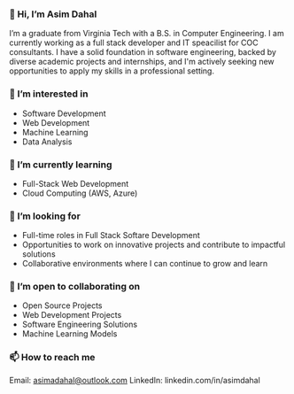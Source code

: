 ### 👋 Hi, I’m Asim Dahal
I’m a graduate from Virginia Tech with a B.S. in Computer Engineering. I am currently working as a full stack developer and IT speacilist for COC consultants. I have a solid foundation in software engineering, backed by diverse academic projects and internships, 
and I'm actively seeking new opportunities to apply my skills in a professional setting.

### 👀 I’m interested in
- Software Development
- Web Development
- Machine Learning
- Data Analysis
  
### 🌱 I’m currently learning
- Full-Stack Web Development
- Cloud Computing (AWS, Azure)

### 💼 I’m looking for
- Full-time roles in Full Stack Softare Development
- Opportunities to work on innovative projects and contribute to impactful solutions
- Collaborative environments where I can continue to grow and learn
  
### 💞️ I’m open to collaborating on
- Open Source Projects
- Web Development Projects
- Software Engineering Solutions
- Machine Learning Models
  
### 📫 How to reach me
Email: asimadahal@outlook.com
LinkedIn: linkedin.com/in/asimdahal


<!---
AsimaDahal/AsimaDahal is a ✨ special ✨ repository because its `README.md` (this file) appears on your GitHub profile.
You can click the Preview link to take a look at your changes.
--->
